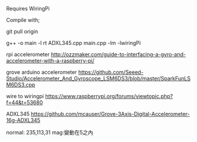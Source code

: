 

Requires WiringPi

Compile with;

git pull origin

g++ -o main -l rt ADXL345.cpp main.cpp -lm -lwiringPi

rpi accelerometer
http://ozzmaker.com/guide-to-interfacing-a-gyro-and-accelerometer-with-a-raspberry-pi/

grove arduino accelerometer
https://github.com/Seeed-Studio/Accelerometer_And_Gyroscope_LSM6DS3/blob/master/SparkFunLSM6DS3.cpp

wire to wiringpi
https://www.raspberrypi.org/forums/viewtopic.php?f=44&t=53680

ADXL345
https://github.com/mcauser/Grove-3Axis-Digital-Accelerometer-16g-ADXL345

normal: 235,113,31 mag:變動在5之內
